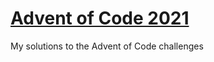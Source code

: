 # [Advent of Code 2021](https://adventofcode.com/2021)

My solutions to the Advent of Code challenges
